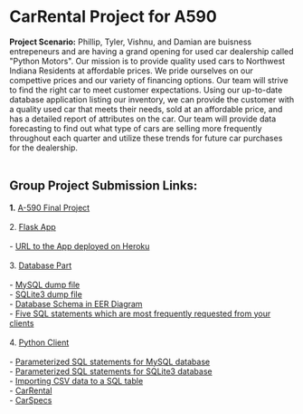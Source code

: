 # CarRental Project for A590
**Project Scenario:**
    Phillip, Tyler, Vishnu, and Damian are buisness entrepeneurs and are having a grand opening for used car dealership called "Python Motors". Our mission is to provide
    quality used cars to Northwest Indiana Residents at affordable prices. We pride ourselves on our compettive prices and our variety of financing options. Our team will strive
    to find the right car to meet customer expectations.
    Using our up-to-date database application listing our inventory, we can provide the customer with a quality used car that meets their needs, sold at an affordable price, and
    has a detailed report of attributes on the car. Our team will provide data forecasting to find out what type of cars are selling more frequently throughout each quarter and
    utilize these trends for future car purchases for the dealership.<br><br>
 ## Group Project Submission Links:<br>
 **1.** [A-590 Final Project](https://github.com/dsilva9723/a590-Final-Project)<br><br>
 2. [Flask App](https://github.com/dsilva9723/a590-Final-Project/tree/main/CarRental_Part2/flight2_RestAPI_byFlask)<br><br>
    - [URL to the App deployed on Heroku](https://immense-plateau-66681.herokuapp.com/)<br><br>
 3. [Database Part](https://github.com/dsilva9723/a590-Final-Project/tree/main/CarRental_Part2/redesign)<br><br>
    - [MySQL dump file](https://github.com/dsilva9723/a590-Final-Project/blob/main/CarRental_Part2/redesign/car_rental_mysql_dump.sql)<br>
    - [SQLite3 dump file](https://github.com/dsilva9723/a590-Final-Project/blob/main/CarRental_Part2/redesign/car_rental_sqlite3_dump.sql)<br>
    - [Database Schema in EER Diagram](https://github.com/dsilva9723/a590-Final-Project/blob/main/CarRental_Part2/redesign/erd.jpg)<br>
    - [Five SQL statements which are most frequently requested from your clients](https://github.com/dsilva9723/a590-Final-Project/blob/main/CarRental_Part2/redesign/Statements.sql)<br><br>
 4. [Python Client](https://github.com/dsilva9723/a590-Final-Project/tree/main/CarRental_Part2/client)<br><br>
    - [Parameterized SQL statements for MySQL database](https://github.com/dsilva9723/a590-Final-Project/blob/main/CarRental_Part2/client/parameterized_pymysql.py)<br>
    - [Parameterized SQL statements for SQLite3 database](https://github.com/dsilva9723/a590-Final-Project/blob/main/CarRental_Part2/client/parameterized_sqlite3.py)<br>
    - [Importing CSV data to a SQL table](https://github.com/dsilva9723/a590-Final-Project/tree/main/CarRental_Part2/redesign)<br>
      - [CarRental](https://github.com/dsilva9723/a590-Final-Project/blob/main/CarRental_Part2/redesign/carRental_insert.py)<br>
      - [CarSpecs](https://github.com/dsilva9723/a590-Final-Project/blob/main/CarRental_Part2/redesign/carSpecs_insert.py)<br>
    

